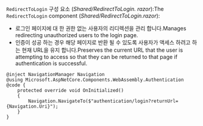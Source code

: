 <span data-ttu-id="e898f-101">`RedirectToLogin` 구성 요소 (*Shared/RedirectToLogin. razor*):</span><span class="sxs-lookup"><span data-stu-id="e898f-101">The `RedirectToLogin` component (*Shared/RedirectToLogin.razor*):</span></span>

* <span data-ttu-id="e898f-102">로그인 페이지에 대 한 권한 없는 사용자의 리디렉션을 관리 합니다.</span><span class="sxs-lookup"><span data-stu-id="e898f-102">Manages redirecting unauthorized users to the login page.</span></span>
* <span data-ttu-id="e898f-103">인증이 성공 하는 경우 해당 페이지로 반환 될 수 있도록 사용자가 액세스 하려고 하는 현재 URL을 유지 합니다.</span><span class="sxs-lookup"><span data-stu-id="e898f-103">Preserves the current URL that the user is attempting to access so that they can be returned to that page if authentication is successful.</span></span>

```razor
@inject NavigationManager Navigation
@using Microsoft.AspNetCore.Components.WebAssembly.Authentication
@code {
    protected override void OnInitialized()
    {
        Navigation.NavigateTo($"authentication/login?returnUrl={Navigation.Uri}");
    }
}
```
